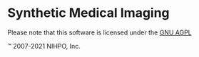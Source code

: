 # Synthetic Medical Imaging



Please note that this software is licensed under the [GNU AGPL](https://www.gnu.org/licenses/why-affero-gpl.html)

:tm: 2007-2021 NIHPO, Inc.